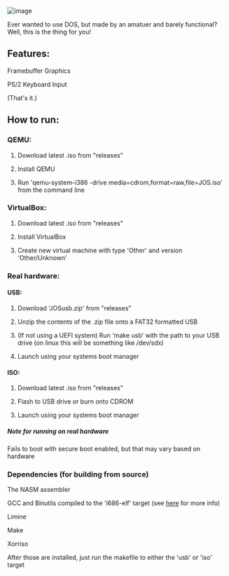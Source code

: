 ![image](https://github.com/jayc3-3/JOS/assets/85657500/9c63f153-1bf5-4c5f-bf2e-08e7e5ae4421)

Ever wanted to use DOS, but made by an amatuer and barely functional?
Well, this is the thing for you!

## Features:
Framebuffer Graphics

PS/2 Keyboard Input

(That's it.)

## How to run:
### QEMU:
1. Download latest .iso from "releases"

2. Install QEMU

3. Run 'qemu-system-i386 -drive media=cdrom,format=raw,file=JOS.iso' from the command line

### VirtualBox:
1. Download latest .iso from "releases"

2. Install VirtualBox

3. Create new virtual machine with type 'Other' and version 'Other/Unknown'

### Real hardware:
#### USB:
1. Download 'JOSusb.zip' from "releases"

2. Unzip the contents of the .zip file onto a FAT32 formatted USB

3. (If not using a UEFI system) Run 'make usb' with the path to your USB drive (on linux this will be something like /dev/sdx)

4. Launch using your systems boot manager

#### ISO:
1. Download latest .iso from "releases"

2. Flash to USB drive or burn onto CDROM

3. Launch using your systems boot manager

##### Note for running on real hardware
Fails to boot with secure boot enabled, but that may vary based on hardware

### Dependencies (for building from source)
The NASM assembler

GCC and Binutils compiled to the 'i686-elf' target (see [here](https://wiki.osdev.org/GCC_Cross-Compiler) for more info)

Limine

Make

Xorriso

After those are installed, just run the makefile to either the 'usb' or 'iso' target

